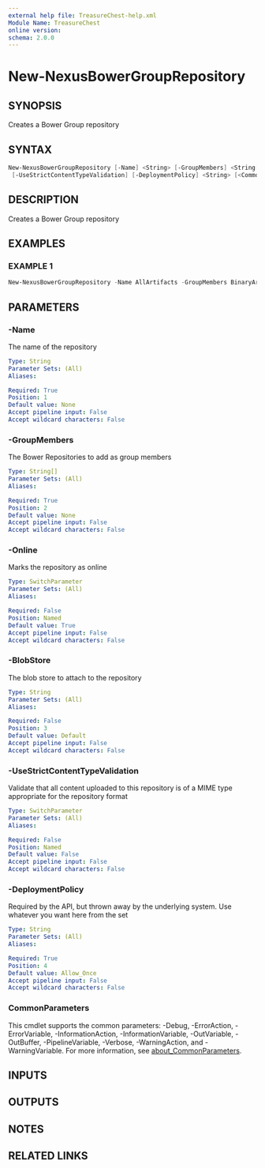 ```yaml
---
external help file: TreasureChest-help.xml
Module Name: TreasureChest
online version:
schema: 2.0.0
---
```


# New-NexusBowerGroupRepository

## SYNOPSIS

Creates a Bower Group repository

## SYNTAX

```powershell
New-NexusBowerGroupRepository [-Name] <String> [-GroupMembers] <String[]> [-Online] [[-BlobStore] <String>]
 [-UseStrictContentTypeValidation] [-DeploymentPolicy] <String> [<CommonParameters>]
```

## DESCRIPTION

Creates a Bower Group repository

## EXAMPLES

### EXAMPLE 1

```powershell
New-NexusBowerGroupRepository -Name AllArtifacts -GroupMembers BinaryArtifacts,Documentation -DeploymentPolicy Allow
```

## PARAMETERS

### -Name

The name of the repository

```yaml
Type: String
Parameter Sets: (All)
Aliases:

Required: True
Position: 1
Default value: None
Accept pipeline input: False
Accept wildcard characters: False
```

### -GroupMembers

The Bower Repositories to add as group members

```yaml
Type: String[]
Parameter Sets: (All)
Aliases:

Required: True
Position: 2
Default value: None
Accept pipeline input: False
Accept wildcard characters: False
```

### -Online

Marks the repository as online

```yaml
Type: SwitchParameter
Parameter Sets: (All)
Aliases:

Required: False
Position: Named
Default value: True
Accept pipeline input: False
Accept wildcard characters: False
```

### -BlobStore

The blob store to attach to the repository

```yaml
Type: String
Parameter Sets: (All)
Aliases:

Required: False
Position: 3
Default value: Default
Accept pipeline input: False
Accept wildcard characters: False
```

### -UseStrictContentTypeValidation

Validate that all content uploaded to this repository is of a MIME type appropriate for the repository format

```yaml
Type: SwitchParameter
Parameter Sets: (All)
Aliases:

Required: False
Position: Named
Default value: False
Accept pipeline input: False
Accept wildcard characters: False
```

### -DeploymentPolicy

Required by the API, but thrown away by the underlying system.
Use whatever you want here from the set

```yaml
Type: String
Parameter Sets: (All)
Aliases:

Required: True
Position: 4
Default value: Allow_Once
Accept pipeline input: False
Accept wildcard characters: False
```

### CommonParameters

This cmdlet supports the common parameters: -Debug, -ErrorAction, -ErrorVariable, -InformationAction, -InformationVariable, -OutVariable, -OutBuffer, -PipelineVariable, -Verbose, -WarningAction, and -WarningVariable. For more information, see [about_CommonParameters](http://go.microsoft.com/fwlink/?LinkID=113216).

## INPUTS

## OUTPUTS

## NOTES

## RELATED LINKS
